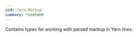 ```yaml
---
uid: Yarn.Markup
summary: *content
---
```

Contains types for working with parsed markup in Yarn lines.